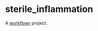# sterile_inflammation

A [workflowr][] project.

[workflowr]: https://github.com/workflowr/workflowr
